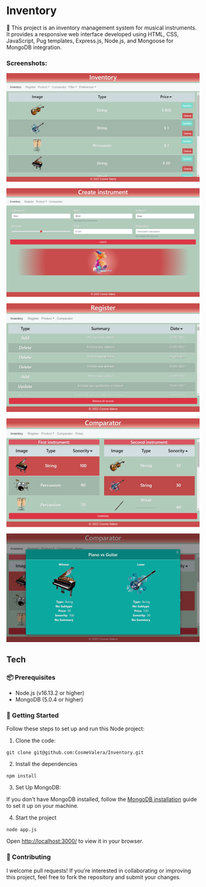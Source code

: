 # Inventory
🎻 This project is an inventory management system for musical instruments. It provides a responsive web interface developed using HTML, CSS, JavaScript, Pug templates, Express.js, Node.js, and Mongoose for MongoDB integration.

### Screenshots:
![Index Page](public/img/captureReadmeIndex.PNG)

![Create Instrument](public/img/captureReadmeCreate.PNG)

![Register Page](public/img/captureReadmeRegister.PNG)

![Comparator Page](public/img/captureReadmeComparator.PNG)

![Comparator Modal](public/img/captureReadmeComparatorModal.PNG)

## Tech
### 📦 Prerequisites

- Node.js (v16.13.2 or higher)
- MongoDB (5.0.4 or higher)

### 🚀 Getting Started
Follow these steps to set up and run this Node project:

1. Clone the code:
```
git clone git@github.com:CosmeValera/Inventory.git
```

2. Install the dependencies
```
npm install
```

3. Set Up MongoDB:

If you don't have MongoDB installed, follow the [MongoDB installation](https://www.mongodb.com/docs/manual/installation/) guide to set it up on your machine.

4. Start the project
```
node app.js
```

Open [http://localhost:3000/](http://localhost:3000/) to view it in your browser.

### 👥 Contributing
I welcome pull requests! If you're interested in collaborating or improving this project, feel free to fork the repository and submit your changes.